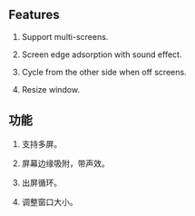 ﻿## Features

1. Support multi-screens.

2. Screen edge adsorption with sound effect.

3. Cycle from the other side when off screens.

4. Resize window.

## 功能

1. 支持多屏。

2. 屏幕边缘吸附，带声效。

3. 出屏循环。

4. 调整窗口大小。
